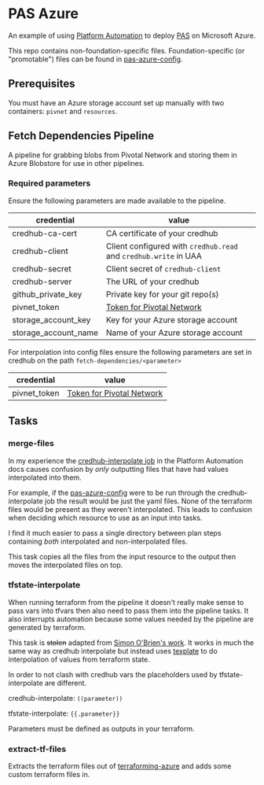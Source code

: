 # PAS Azure

An example of using [Platform Automation](https://docs.pivotal.io/platform-automation/v4.2) to deploy [PAS](https://pivotal.io/platform/pivotal-application-service) on Microsoft Azure.

This repo contains non-foundation-specific files. Foundation-specific (or "promotable") files can be found in [pas-azure-config](https://github.com/EngineerBetter/pas-azure-config).

## Prerequisites

You must have an Azure storage account set up manually with two containers: `pivnet` and `resources`.

## Fetch Dependencies Pipeline

A pipeline for grabbing blobs from Pivotal Network and storing them in Azure Blobstore for use in other pipelines.

### Required parameters

Ensure the following parameters are made available to the pipeline.

|credential|value|
|-|-|
|credhub-ca-cert|CA certificate of your credhub|
|credhub-client|Client configured with `credhub.read` and `credhub.write` in UAA|
|credhub-secret|Client secret of `credhub-client`|
|credhub-server|The URL of your credhub|
|github_private_key|Private key for your git repo(s)|
|pivnet_token|[Token for Pivotal Network](https://network.pivotal.io/docs/api#uaa-api-token-workflow)|
|storage_account_key|Key for your Azure storage account|
|storage_account_name|Name of your Azure storage account|

For interpolation into config files ensure the following parameters are set in credhub on the path `fetch-dependencies/<parameter>`

|credential|value|
|-|-|
|pivnet_token|[Token for Pivotal Network](https://network.pivotal.io/docs/api#uaa-api-token-workflow)|

## Tasks

### merge-files

In my experience the [credhub-interpolate job](https://docs.pivotal.io/platform-automation/v4.2/pipelines/single-product.html#credhub-interpolate-job) in the Platform Automation docs causes confusion by _only_ outputting files that have had values interpolated into them.

For example, if the [pas-azure-config](https://github.com/EngineerBetter/pas-azure-config) were to be run through the credhub-interpolate job the result would be just the yaml files. None of the terraform files would be present as they weren't interpolated. This leads to confusion when deciding which resource to use as an input into tasks.

I find it much easier to pass a single directory between plan steps containing _both_ interpolated and non-interpolated files.

This task copies all the files from the input resource to the output then moves the interpolated files on top.

### tfstate-interpolate

When running terraform from the pipeline it doesn't really make sense to pass vars into tfvars then also need to pass them into the pipeline tasks. It also interrupts automation because some values needed by the pipeline are generated by terraform.

This task is ~~stolen~~ adapted from [Simon O'Brien's work](https://github.com/ob1-sc/pcf-aws-automation). It works in much the same way as credhub interpolate but instead uses [texplate](https://github.com/pivotal-cf/texplate) to do interpolation of values from terraform state.

In order to not clash with credhub vars the placeholders used by tfstate-interpolate are different.

credhub-interpolate: `((parameter))`

tfstate-interpolate: `{{.parameter}}`

Parameters must be defined as outputs in your terraform.

### extract-tf-files

Extracts the terraform files out of [terraforming-azure](https://github.com/pivotal-cf/terraforming-azure) and adds some custom terraform files in.
